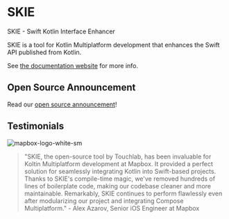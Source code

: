 # SKIE

SKIE - Swift Kotlin Interface Enhancer

SKIE is a tool for Kotlin Multiplatform development that enhances the Swift API published from Kotlin.

See [the documentation website](https://skie.touchlab.co/intro) for more info.

## Open Source Announcement

Read our [open source announcement](https://touchlab.co/skie-is-open-source)!

## Testimonials

![mapbox-logo-white-sm](https://github.com/touchlab/SKIE/assets/131001/b90aa2dc-0f23-46d4-89ff-db88121938a9)
<blockquote>
"SKIE, the open-source tool by Touchlab, has been invaluable for Koltin Multiplatform development at Mapbox. It provided a perfect solution for seamlessly integrating Kotlin into Swift-based projects. Thanks to SKIE's compile-time magic, we've removed hundreds of lines of boilerplate code, making our codebase cleaner and more maintainable. Remarkably, SKIE continues to perform flawlessly even after modularizing our project and integrating Compose Multiplatform." - Alex Azarov, Senior iOS Engineer at Mapbox
</blockquote>

